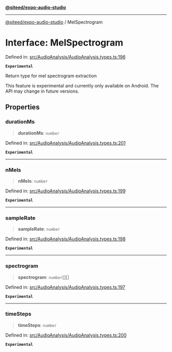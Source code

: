 [**@siteed/expo-audio-studio**](../README.md)

***

[@siteed/expo-audio-studio](../README.md) / MelSpectrogram

# Interface: MelSpectrogram

Defined in: [src/AudioAnalysis/AudioAnalysis.types.ts:196](https://github.com/deeeed/expo-audio-stream/blob/e90b868a404df260dd0a517e22d7898d08118617/packages/expo-audio-studio/src/AudioAnalysis/AudioAnalysis.types.ts#L196)

**`Experimental`**

Return type for mel spectrogram extraction

 This feature is experimental and currently only available on Android.
The API may change in future versions.

## Properties

### durationMs

> **durationMs**: `number`

Defined in: [src/AudioAnalysis/AudioAnalysis.types.ts:201](https://github.com/deeeed/expo-audio-stream/blob/e90b868a404df260dd0a517e22d7898d08118617/packages/expo-audio-studio/src/AudioAnalysis/AudioAnalysis.types.ts#L201)

**`Experimental`**

***

### nMels

> **nMels**: `number`

Defined in: [src/AudioAnalysis/AudioAnalysis.types.ts:199](https://github.com/deeeed/expo-audio-stream/blob/e90b868a404df260dd0a517e22d7898d08118617/packages/expo-audio-studio/src/AudioAnalysis/AudioAnalysis.types.ts#L199)

**`Experimental`**

***

### sampleRate

> **sampleRate**: `number`

Defined in: [src/AudioAnalysis/AudioAnalysis.types.ts:198](https://github.com/deeeed/expo-audio-stream/blob/e90b868a404df260dd0a517e22d7898d08118617/packages/expo-audio-studio/src/AudioAnalysis/AudioAnalysis.types.ts#L198)

**`Experimental`**

***

### spectrogram

> **spectrogram**: `number`[][]

Defined in: [src/AudioAnalysis/AudioAnalysis.types.ts:197](https://github.com/deeeed/expo-audio-stream/blob/e90b868a404df260dd0a517e22d7898d08118617/packages/expo-audio-studio/src/AudioAnalysis/AudioAnalysis.types.ts#L197)

**`Experimental`**

***

### timeSteps

> **timeSteps**: `number`

Defined in: [src/AudioAnalysis/AudioAnalysis.types.ts:200](https://github.com/deeeed/expo-audio-stream/blob/e90b868a404df260dd0a517e22d7898d08118617/packages/expo-audio-studio/src/AudioAnalysis/AudioAnalysis.types.ts#L200)

**`Experimental`**
